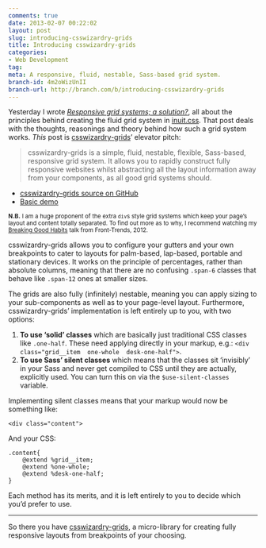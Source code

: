 ```yaml
---
comments: true
date: 2013-02-07 00:22:02
layout: post
slug: introducing-csswizardry-grids
title: Introducing csswizardry-grids
categories:
- Web Development
tag:
meta: A responsive, fluid, nestable, Sass-based grid system.
branch-id: 4m2oWizUnII
branch-url: http://branch.com/b/introducing-csswizardry-grids
---
```


Yesterday I wrote <cite>[Responsive grid systems; a solution?](http://csswizardry.com/2013/02/responsive-grid-systems-a-solution/)</cite>,
all about the principles behind creating the fluid grid system in
[inuit.css](http://inuitcss.com). That post deals with the thoughts, reasonings
and theory behind how such a grid system works. _This_ post is
[csswizardry-grids](http://git.io/csswizardry-grids)’ elevator pitch:

> csswizardry-grids is a simple, fluid, nestable, flexible, Sass-based, responsive
> grid system. It allows you to rapidly construct fully responsive websites whilst
> abstracting all the layout information away from your components, as all good
> grid systems should.

* [csswizardry-grids source on GitHub](http://git.io/csswizardry-grids)
* [Basic demo](http://csswizardry.github.com/csswizardry-grids)

<small>**N.B.** I am a huge proponent of the extra `div`s style grid systems which keep
your page’s layout and content totally separated. To find out more as to why, I
recommend watching my [Breaking Good Habits](http://vimeo.com/44773888?t=20m25s)
talk from Front-Trends, 2012.</small>

csswizardry-grids allows you to configure your gutters and your own breakpoints
to cater to layouts for palm-based, lap-based, portable and stationary devices.
It works on the principle of percentages, rather than absolute columns, meaning
that there are no confusing `.span-6` classes that behave like `.span-12` ones
at smaller sizes.

The grids are also fully (infinitely) nestable, meaning you can apply sizing to
your sub-components as well as to your page-level layout. Furthermore,
csswizardry-grids’ implementation is left entirely up to you, with two options:

1. **To use ‘solid’ classes** which are basically just traditional CSS classes
   like `.one-half`. These need applying directly in your markup, e.g.:
   `<div class="grid__item  one-whole  desk-one-half">`.
2. **To use Sass’ silent classes** which means that the classes sit ‘invisibly’
   in your Sass and never get compiled to CSS until they are actually,
   explicitly used. You can turn this on via the `$use-silent-classes` variable.

Implementing silent classes means that your markup would now be something like:

    <div class="content">

And your CSS:

    .content{
        @extend %grid__item;
        @extend %one-whole;
        @extend %desk-one-half;
    }

Each method has its merits, and it is left entirely to you to decide which you’d
prefer to use.

---

So there you have [csswizardry-grids](http://git.io/csswizardry-grids), a
micro-library for creating fully responsive layouts from breakpoints of your
choosing.

